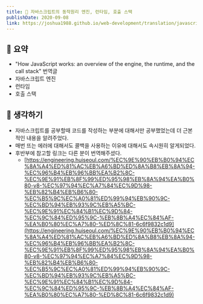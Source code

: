 ```yaml
---
title: 🎑 자바스크립트의 동작원리 엔진, 런타임, 호출 스택
publishDate: 2020-09-08
link: https://joshua1988.github.io/web-development/translation/javascript/how-js-works-inside-engine/
---
```

## 📝 요약 

- "How JavaScript works: an overview of the engine, the runtime, and the call stack" 번역글 
- 자바스크립트 엔진
- 런타임 
- 호출 스택 

## 🤔 생각하기 
- 자바스크립트를 공부할때 코드를 작성하는 부분에 대해서만 공부했었는데 더 근본적인 내용을 알려주었다.  
- 매번 뜨는 에러에 대해서도 콜백을 사용하는 이유에 대해서도 속시원히 알게되었다. 
- 후반부에 참고할 링크는 다른 분이 번역해주셨다.  
  - [https://engineering.huiseoul.com/%EC%9E%90%EB%B0%94%EC%8A%A4%ED%81%AC%EB%A6%BD%ED%8A%B8%EB%8A%94-%EC%96%B4%EB%96%BB%EA%B2%8C-%EC%9E%91%EB%8F%99%ED%95%98%EB%8A%94%EA%B0%80-v8-%EC%97%94%EC%A7%84%EC%9D%98-%EB%82%B4%EB%B6%80-%EC%B5%9C%EC%A0%81%ED%99%94%EB%90%9C-%EC%BD%94%EB%93%9C%EB%A5%BC-%EC%9E%91%EC%84%B1%EC%9D%84-%EC%9C%84%ED%95%9C-%EB%8B%A4%EC%84%AF-%EA%B0%80%EC%A7%80-%ED%8C%81-6c6f9832c1d9](https://engineering.huiseoul.com/%EC%9E%90%EB%B0%94%EC%8A%A4%ED%81%AC%EB%A6%BD%ED%8A%B8%EB%8A%94-%EC%96%B4%EB%96%BB%EA%B2%8C-%EC%9E%91%EB%8F%99%ED%95%98%EB%8A%94%EA%B0%80-v8-%EC%97%94%EC%A7%84%EC%9D%98-%EB%82%B4%EB%B6%80-%EC%B5%9C%EC%A0%81%ED%99%94%EB%90%9C-%EC%BD%94%EB%93%9C%EB%A5%BC-%EC%9E%91%EC%84%B1%EC%9D%84-%EC%9C%84%ED%95%9C-%EB%8B%A4%EC%84%AF-%EA%B0%80%EC%A7%80-%ED%8C%81-6c6f9832c1d9)